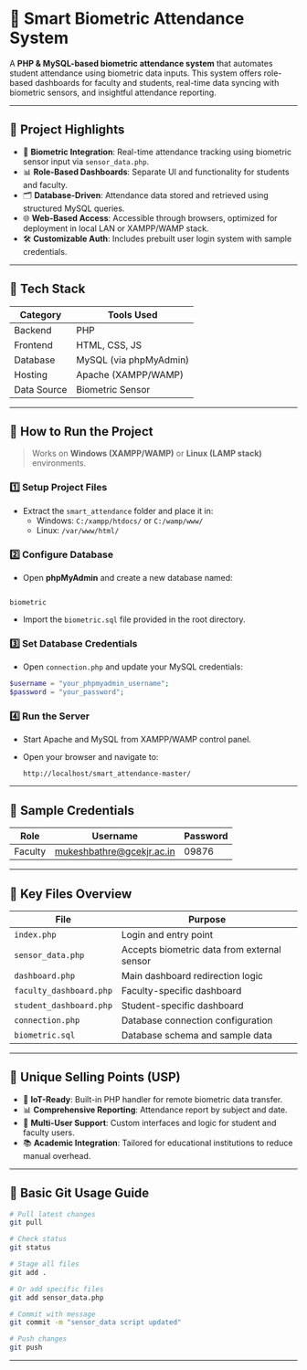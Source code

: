 # 🧠 Smart Biometric Attendance System

A **PHP & MySQL-based biometric attendance system** that automates student attendance using biometric data inputs. This system offers role-based dashboards for faculty and students, real-time data syncing with biometric sensors, and insightful attendance reporting.

---

## 🚀 Project Highlights

- 🔐 **Biometric Integration**: Real-time attendance tracking using biometric sensor input via `sensor_data.php`.
- 📊 **Role-Based Dashboards**: Separate UI and functionality for students and faculty.
- 🗂️ **Database-Driven**: Attendance data stored and retrieved using structured MySQL queries.
- 🌐 **Web-Based Access**: Accessible through browsers, optimized for deployment in local LAN or XAMPP/WAMP stack.
- 🛠️ **Customizable Auth**: Includes prebuilt user login system with sample credentials.

---

## 📁 Tech Stack

| Category       | Tools Used            |
|----------------|-----------------------|
| Backend        | PHP                   |
| Frontend       | HTML, CSS, JS         |
| Database       | MySQL (via phpMyAdmin)|
| Hosting        | Apache (XAMPP/WAMP)   |
| Data Source    | Biometric Sensor      |

---

## 🔧 How to Run the Project

> Works on **Windows (XAMPP/WAMP)** or **Linux (LAMP stack)** environments.

### 1️⃣ Setup Project Files
- Extract the `smart_attendance` folder and place it in:
  - Windows: `C:/xampp/htdocs/` or `C:/wamp/www/`
  - Linux: `/var/www/html/`

### 2️⃣ Configure Database
- Open **phpMyAdmin** and create a new database named:
```

biometric

````
- Import the `biometric.sql` file provided in the root directory.

### 3️⃣ Set Database Credentials
- Open `connection.php` and update your MySQL credentials:
```php
$username = "your_phpmyadmin_username";
$password = "your_password";
````

### 4️⃣ Run the Server

* Start Apache and MySQL from XAMPP/WAMP control panel.
* Open your browser and navigate to:

  ```
  http://localhost/smart_attendance-master/
  ```

---

## 👤 Sample Credentials

| Role    | Username                                                      | Password |
| ------- | ------------------------------------------------------------- | -------- |
| Faculty | [mukeshbathre@gcekjr.ac.in](mailto:mukeshbathre@gcekjr.ac.in) | 09876    |

---

## 📂 Key Files Overview

| File                    | Purpose                                     |
| ----------------------- | ------------------------------------------- |
| `index.php`             | Login and entry point                       |
| `sensor_data.php`       | Accepts biometric data from external sensor |
| `dashboard.php`         | Main dashboard redirection logic            |
| `faculty_dashboard.php` | Faculty-specific dashboard                  |
| `student_dashboard.php` | Student-specific dashboard                  |
| `connection.php`        | Database connection configuration           |
| `biometric.sql`         | Database schema and sample data             |

---

## 🧠 Unique Selling Points (USP)

* 📡 **IoT-Ready**: Built-in PHP handler for remote biometric data transfer.
* 📊 **Comprehensive Reporting**: Attendance report by subject and date.
* 👥 **Multi-User Support**: Custom interfaces and logic for student and faculty users.
* 📚 **Academic Integration**: Tailored for educational institutions to reduce manual overhead.

---

## 🔄 Basic Git Usage Guide

```bash
# Pull latest changes
git pull

# Check status
git status

# Stage all files
git add .

# Or add specific files
git add sensor_data.php

# Commit with message
git commit -m "sensor_data script updated"

# Push changes
git push
```

---
